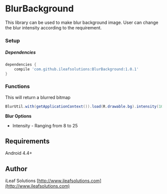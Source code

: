 # BlurBackground
This library can be used to make blur background image. User can change the blur intensity according to the requirement.

### Setup

##### Dependencies
```groovy
dependencies {
    compile 'com.github.ileafsolutions:BlurBackground:1.0.1'
}
```
### Functions

This will return a blurred bitmap

```java
BlurUtil.with(getApplicationContext()).load(R.drawable.bg).intensity(10).getImageBlur();
```

**Blur Options**

- Intensity - Ranging from 8 to 25

Requirements
--------------
Android 4.4+

## Author

iLeaf Solutions
[http://www.ileafsolutions.com](http://www.ileafsolutions.com)

